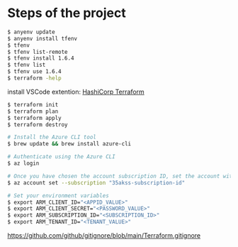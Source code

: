 # Steps of the project

```bash
$ anyenv update
$ anyenv install tfenv
$ tfenv
$ tfenv list-remote
$ tfenv install 1.6.4
$ tfenv list
$ tfenv use 1.6.4
$ terraform -help  
```

install VSCode extention: [HashiCorp Terraform](https://marketplace.visualstudio.com/items?itemName=HashiCorp.terraform)

```bash
$ terraform init
$ terraform plan
$ terraform apply
$ terraform destroy
```

```bash
# Install the Azure CLI tool
$ brew update && brew install azure-cli

# Authenticate using the Azure CLI
$ az login

# Once you have chosen the account subscription ID, set the account with the Azure CLI.
$ az account set --subscription "35akss-subscription-id"

# Set your environment variables
$ export ARM_CLIENT_ID="<APPID_VALUE>"
$ export ARM_CLIENT_SECRET="<PASSWORD_VALUE>"
$ export ARM_SUBSCRIPTION_ID="<SUBSCRIPTION_ID>"
$ export ARM_TENANT_ID="<TENANT_VALUE>"
```


https://github.com/github/gitignore/blob/main/Terraform.gitignore